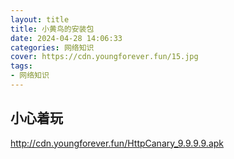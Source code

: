 ```yaml
---
layout: title
title: 小黄鸟的安装包
date: 2024-04-28 14:06:33
categories: 网络知识
cover: https://cdn.youngforever.fun/15.jpg
tags: 
- 网络知识
---
```


## 小心着玩

http://cdn.youngforever.fun/HttpCanary_9.9.9.9.apk
